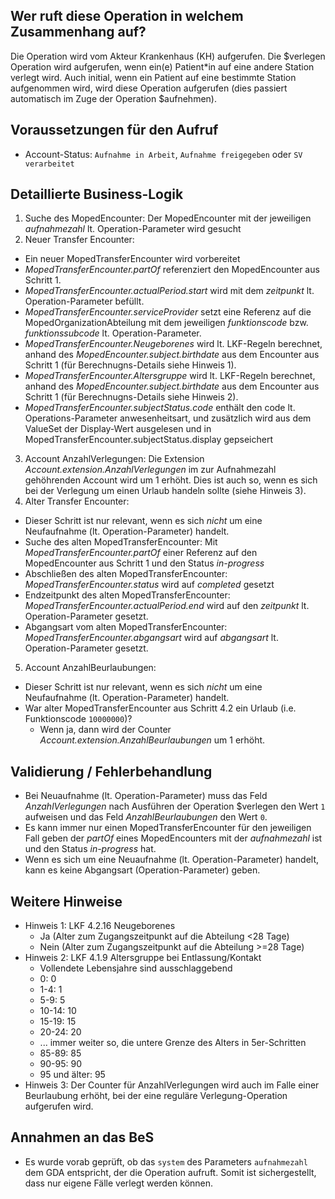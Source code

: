 ## Wer ruft diese Operation in welchem Zusammenhang auf?

Die Operation wird vom Akteur Krankenhaus (KH) aufgerufen. Die $verlegen Operation wird aufgerufen, wenn ein(e) Patient*in auf eine andere Station verlegt wird. Auch initial, wenn ein Patient auf eine bestimmte Station aufgenommen wird, wird diese Operation aufgerufen (dies passiert automatisch im Zuge der Operation $aufnehmen).

## Voraussetzungen für den Aufruf

* Account-Status: `Aufnahme in Arbeit`, `Aufnahme freigegeben` oder `SV verarbeitet`

## Detaillierte Business-Logik

1. Suche des MopedEncounter: Der MopedEncounter mit der jeweiligen *aufnahmezahl* lt. Operation-Parameter wird gesucht
2. Neuer Transfer Encounter:
  * Ein neuer MopedTransferEncounter wird vorbereitet
  * *MopedTransferEncounter.partOf* referenziert den MopedEncounter aus Schritt 1.
  * *MopedTransferEncounter.actualPeriod.start* wird mit dem *zeitpunkt* lt. Operation-Parameter befüllt.
  * *MopedTransferEncounter.serviceProvider* setzt eine Referenz auf die MopedOrganizationAbteilung mit dem jeweiligen *funktionscode* bzw. *funktionssubcode* lt. Operation-Parameter.
  * *MopedTransferEncounter.Neugeborenes* wird lt. LKF-Regeln berechnet, anhand des *MopedEncounter.subject.birthdate* aus dem Encounter aus Schritt 1 (für Berechnugns-Details siehe Hinweis 1).
  * *MopedTransferEncounter.Altersgruppe* wird lt. LKF-Regeln berechnet, anhand des *MopedEncounter.subject.birthdate* aus dem Encounter aus Schritt 1 (für Berechnugns-Details siehe Hinweis 2).
  * *MopedTransferEncounter.subjectStatus.code* enthält den code lt. Operations-Parameter anwesenheitsart, und zusätzlich wird aus dem ValueSet der Display-Wert ausgelesen und in MopedTransferEncounter.subjectStatus.display gepseichert
3. Account AnzahlVerlegungen: Die Extension *Account.extension.AnzahlVerlegungen* im zur Aufnahmezahl gehöhrenden Account wird um 1 erhöht. Dies ist auch so, wenn es sich bei der Verlegung um einen Urlaub handeln sollte (siehe Hinweis 3).
4. Alter Transfer Encounter:
  * Dieser Schritt ist nur relevant, wenn es sich *nicht* um eine Neufaufnahme (lt. Operation-Parameter) handelt.
  * Suche des alten MopedTransferEncounter: Mit *MopedTransferEncounter.partOf* einer Referenz auf den MopedEncounter aus Schritt 1 und den Status *in-progress*
  * Abschließen des alten MopedTransferEncounter: *MopedTransferEncounter.status* wird auf *completed* gesetzt
  * Endzeitpunkt des alten MopedTransferEncounter: *MopedTransferEncounter.actualPeriod.end* wird auf den *zeitpunkt* lt. Operation-Parameter gesetzt.
  * Abgangsart vom alten MopedTransferEncounter: *MopedTransferEncounter.abgangsart* wird auf *abgangsart* lt. Operation-Parameter gesetzt.
5. Account AnzahlBeurlaubungen:
  * Dieser Schritt ist nur relevant, wenn es sich *nicht* um eine Neufaufnahme (lt. Operation-Parameter) handelt.
  * War alter MopedTransferEncounter aus Schritt 4.2 ein Urlaub (i.e. Funktionscode `10000000`)?
    * Wenn ja, dann wird der Counter *Account.extension.AnzahlBeurlaubungen* um 1 erhöht.

## Validierung / Fehlerbehandlung
* Bei Neuaufnahme (lt. Operation-Parameter) muss das Feld *AnzahlVerlegungen* nach Ausführen der Operation $verlegen den Wert `1` aufweisen und das Feld *AnzahlBeurlaubungen* den Wert `0`.
* Es kann immer nur einen MopedTransferEncounter für den jeweiligen Fall geben der *partOf* eines MopedEncounters mit der *aufnahmezahl* ist und den Status *in-progress* hat.
* Wenn es sich um eine Neuaufnahme (lt. Operation-Parameter) handelt, kann es keine Abgangsart (Operation-Parameter) geben.

## Weitere Hinweise
* Hinweis 1: LKF 4.2.16 Neugeborenes
  * Ja (Alter zum Zugangszeitpunkt auf die Abteilung <28 Tage)
  * Nein (Alter zum Zugangszeitpunkt auf die Abteilung >=28 Tage)
* Hinweis 2: LKF 4.1.9 Altersgruppe bei Entlassung/Kontakt
  * Vollendete Lebensjahre sind ausschlaggebend
  * 0: 0
  * 1-4: 1
  * 5-9: 5
  * 10-14: 10
  * 15-19: 15
  * 20-24: 20
  * ... immer weiter so, die untere Grenze des Alters in 5er-Schritten
  * 85-89: 85
  * 90-95: 90
  * 95 und älter: 95
* Hinweis 3: Der Counter für AnzahlVerlegungen wird auch im Falle einer Beurlaubung erhöht, bei der eine reguläre Verlegung-Operation aufgerufen wird.

## Annahmen an das BeS
* Es wurde vorab geprüft, ob das `system` des Parameters `aufnahmezahl` dem GDA entspricht, der die Operation aufruft. Somit ist sichergestellt, dass nur eigene Fälle verlegt werden können.

